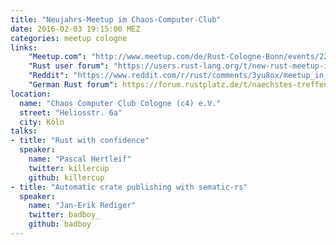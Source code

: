 ```yaml
---
title: "Neujahrs-Meetup im Chaos-Computer-Club"
date: 2016-02-03 19:15:00 MEZ
categories: meetup cologne
links:
    "Meetup.com": "http://www.meetup.com/de/Rust-Cologne-Bonn/events/227534456/"
    "Rust user forum": "https://users.rust-lang.org/t/new-rust-meetup-in-cologne-germany-on-2016-02-03/4110"
    "Reddit": "https://www.reddit.com/r/rust/comments/3yu8ox/meetup_in_cologne_on_wednesday_feb_3rd_2016_715pm/"
    "German Rust forum": https://forum.rustplatz.de/t/naechstes-treffen-in-koeln-3-februar-2016-19-15-im-c4/90
location:
  name: "Chaos Computer Club Cologne (c4) e.V."
  street: "Heliosstr. 6a"
  city: Köln
talks:
- title: "Rust with confidence"
  speaker:
    name: "Pascal Hertleif"
    twitter: killercup
    github: killercup
- title: "Automatic crate publishing with sematic-rs"
  speaker:
    name: "Jan-Erik Rediger"
    twitter: badboy_
    github: badboy
---
```

